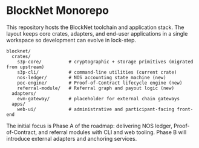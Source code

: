 # BlockNet Monorepo

This repository hosts the BlockNet toolchain and application stack. The
layout keeps core crates, adapters, and end-user applications in a single
workspace so development can evolve in lock-step.

```
blocknet/
  crates/
    s3p-core/          # cryptographic + storage primitives (migrated from upstream)
    s3p-cli/           # command-line utilities (current crate)
    nos-ledger/        # NOS accounting state machine (new)
    poc-engine/        # Proof-of-Contract lifecycle engine (new)
    referral-module/   # Referral graph and payout logic (new)
  adapters/
    evm-gateway/       # placeholder for external chain gateways
  apps/
    web-ui/            # administrative and participant-facing front-end
```

The initial focus is Phase A of the roadmap: delivering NOS ledger,
Proof-of-Contract, and referral modules with CLI and web tooling. Phase B
will introduce external adapters and anchoring services.
